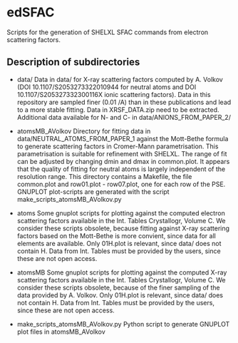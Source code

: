 # edSFAC
Scripts for the generation of SHELXL SFAC commands from electron scattering factors.

## Description of subdirectories
- data/
Data in data/ for X-ray scattering factors computed by A. Volkov (DOI
10.1107/S2053273322010944 for neutral atoms and DOI 10.1107/S205327332300116X
ionic scattering factors). Data in this repository are sampled finer (0.01 /A)
than in these publications and lead to a more stable fitting. 
Data in XRSF_DATA.zip need to be extracted. Additional data available for N- and
C- in data/ANIONS_FROM_PAPER_2/


- atomsMB_AVolkov
Directory for fitting data in data/NEUTRAL_ATOMS_FROM_PAPER_1 against the
Mott-Bethe formula to generate scattering factors in Cromer-Mann
parametrisation. This parametrisation is suitable for refinement with SHELXL.
The range of fit can be adjusted by changing dmin and dmax in common.plot. It
appears that the quality of fitting for neutral atoms is largely independent of
the resolution range. This directory contains a Makefile, the file common.plot
and row01.plot - row07.plot, one for each row of the PSE. GNUPLOT plot-scripts
are generated with the script make_scripts_atomsMB_AVolkov.py

- atoms
Some gnuplot scripts for plotting against the computed electron scattering
factors available in the Int. Tables Crystallogr, Volume C. We consider these
scripts obsolete, because fitting against X-ray scattering factors based on the
Mott-Bethe is more convient, since data for all elements are available. Only
01H.plot is relevant, since data/ does not contain H. Data from Int. Tables must
be provided by the users, since these are not open access.

- atomsMB
Some gnuplot scripts for plotting against the computed X-ray scattering factors
available in the Int. Tables Crystallogr, Volume C. We consider these scripts
obsolete, because of the finer sampling of the data provided by A.  Volkov. Only
01H.plot is relevant, since data/ does not contain H. Data from Int. Tables must
be provided by the users, since these are not open access.

- make_scripts_atomsMB_AVolkov.py
Python script to generate GNUPLOT plot files in atomsMB_AVolkov
